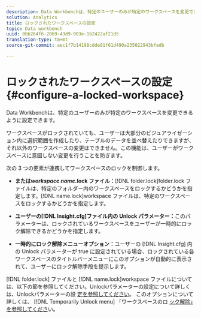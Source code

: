```yaml
---
description: Data Workbenchは、特定のユーザーのみが特定のワークスペースを変更できるように設定できます。
solution: Analytics
title: ロックされたワークスペースの設定
topic: Data workbench
uuid: 0bb264f6-20b9-43d9-903e-1b2422af21d5
translation-type: tm+mt
source-git-commit: aec1f7b14198cdde91f61d490a235022943bfedb

---
```



# ロックされたワークスペースの設定{#configure-a-locked-workspace}

Data Workbenchは、特定のユーザーのみが特定のワークスペースを変更できるように設定できます。

ワークスペースがロックされていても、ユーザーは大部分のビジュアライゼーション内に選択範囲を作成したり、テーブルのデータを並べ替えたりできますが、それ以外のワークスペースの変更はできません。この機能は、ユーザーがワークスペースに意図しない変更を行うことを防ぎます。

次の 3 つの要素が連携してワークスペースのロックを制御します。

* **または&#x200B;*workspace name*.lock ファイル：**[!DNL folder.lock]folder.lock ファイルは、特定のフォルダー内のワークスペースをロックするかどうかを指定します。[!DNL name.lock]workspace   ファイルは、特定のワークスペースをロックするかどうかを指定します。

* **ユーザーの[!DNL Insight.cfg]ファイル内の Unlock パラメーター：**&#x200B;このパラメーターは、ロックされているワークスペースをユーザーが一時的にロック解除できるかどうかを指定します。
* **一時的にロック解除メニューオプション：**&#x200B;ユーザーの [!DNL Insight.cfg] 内の Unlock パラメーターが true に設定されている場合、ロックされている各ワークスペースのタイトルバーメニューにこのオプションが自動的に表示されて、ユーザーにロック解除手段を提示します。

[!DNL folder.lock] ファイルと [!DNL name.lock]workspace   ファイルについては、以下の節を参照してください。Unlockパラメーターの設定について詳しくは、Unlockパラメーターの設 [定を参照してください](../../../../home/c-get-started/c-intf-anlys-ftrs/c-config-locked-wkspc/c-unlck-param.md#concept-b018a85c6217489aa01b17845872df7f)。 このオプションについて詳しくは、 [!DNL Temporarily Unlock menu] 「ワークスペースのロ [ック解除」を参照してくださ](../../../../home/c-get-started/c-work-worksp/c-unlock-wksp.md#concept-18ada952aecf45c79a806b31b294023e)い。

